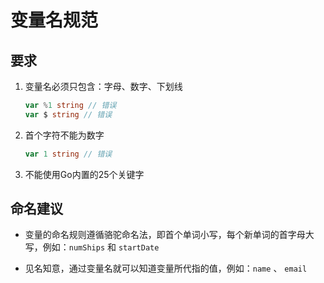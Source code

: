 # 变量名规范

## 要求

1. 变量名必须只包含：字母、数字、下划线

    ```go
    var %1 string // 错误
    var $ string // 错误
    ```

2. 首个字符不能为数字

    ```go
    var 1 string // 错误
    ```

3. 不能使用Go内置的25个关键字

## 命名建议

+ 变量的命名规则遵循骆驼命名法，即首个单词小写，每个新单词的首字母大写，例如：`numShips` 和 `startDate`

+ 见名知意，通过变量名就可以知道变量所代指的值，例如：`name` 、 `email`
